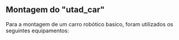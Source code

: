 ## Montagem do "utad_car"
Para a montagem de um carro robótico basico, foram utilizados os seguintes equipamentos:

